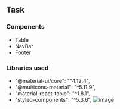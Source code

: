 ## Task

### Components
- Table
- NavBar
- Footer
### Libraries used
-  "@material-ui/core": "^4.12.4",
-  "@mui/icons-material": "^5.11.9",
-  "material-react-table": "^1.8.1",
-  "styled-components": "^5.3.6",
![image](https://user-images.githubusercontent.com/84835379/221348727-c440be4e-0051-414b-a2be-2e5ddc886717.png)

